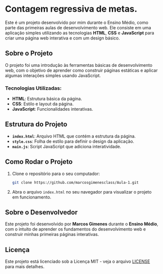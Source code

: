# Contagem regressiva de metas.

Este é um projeto desenvolvido por mim durante o Ensino Médio, como parte das primeiras aulas de desenvolvimento web. Ele consiste em uma aplicação simples utilizando as tecnologias **HTML**, **CSS** e **JavaScript** para criar uma página web interativa e com um design básico.

## Sobre o Projeto

O projeto foi uma introdução às ferramentas básicas de desenvolvimento web, com o objetivo de aprender como construir páginas estáticas e aplicar algumas interações simples usando JavaScript.

### Tecnologias Utilizadas:
- **HTML**: Estrutura básica da página.
- **CSS**: Estilo e layout da página.
- **JavaScript**: Funcionalidades interativas.

## Estrutura do Projeto

- **`index.html`**: Arquivo HTML que contém a estrutura da página.
- **`style.css`**: Folha de estilo para definir o design da aplicação.
- **`main.js`**: Script JavaScript que adiciona interatividade.

## Como Rodar o Projeto

1. Clone o repositório para o seu computador:
   ```bash
   git clone https://github.com/marcosgimenesclass/Aula-1.git
   ```

2. Abra o arquivo `index.html` no seu navegador para visualizar o projeto em funcionamento.

## Sobre o Desenvolvedor

Este projeto foi desenvolvido por **Marcos Gimenes** durante o **Ensino Médio**, com o intuito de aprender os fundamentos do desenvolvimento web e construir minhas primeiras páginas interativas.

## Licença

Este projeto está licenciado sob a Licença MIT - veja o arquivo [LICENSE](LICENSE) para mais detalhes.
